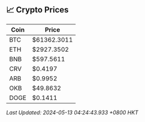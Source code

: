 ## 📈 Crypto Prices

| Coin | Price |
| ---- | ----- |
| BTC | $61362.3011 |
| ETH | $2927.3502 |
| BNB | $597.5611 |
| CRV | $0.4197 |
| ARB | $0.9952 |
| OKB | $49.8632 |
| DOGE | $0.1411 |

_Last Updated: 2024-05-13 04:24:43.933 +0800 HKT_